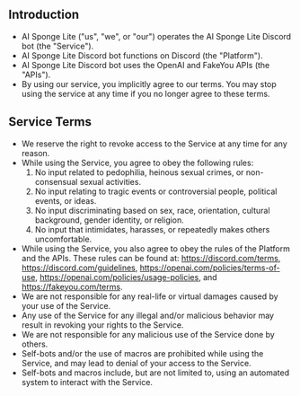 ## Introduction

- AI Sponge Lite ("us", "we", or "our") operates the AI Sponge Lite Discord bot (the "Service").
- AI Sponge Lite Discord bot functions on Discord (the "Platform").
- AI Sponge Lite Discord bot uses the OpenAI and FakeYou APIs (the "APIs").
- By using our service, you implicitly agree to our terms. You may stop using the service at any time if you no longer
  agree to these terms.

## Service Terms

- We reserve the right to revoke access to the Service at any time for any reason.
- While using the Service, you agree to obey the following rules:
  1. No input related to pedophilia, heinous sexual crimes, or non-consensual sexual activities.
  2. No input relating to tragic events or controversial people, political events, or ideas.
  3. No input discriminating based on sex, race, orientation, cultural background, gender identity, or religion.
  4. No input that intimidates, harasses, or repeatedly makes others uncomfortable.
- While using the Service, you also agree to obey the rules of the Platform and the APIs. These rules can be found
  at: https://discord.com/terms, https://discord.com/guidelines, https://openai.com/policies/terms-of-use,
  https://openai.com/policies/usage-policies, and https://fakeyou.com/terms.
- We are not responsible for any real-life or virtual damages caused by your use of the Service.
- Any use of the Service for any illegal and/or malicious behavior may result in revoking your rights to the Service.
- We are not responsible for any malicious use of the Service done by others.
- Self-bots and/or the use of macros are prohibited while using the Service, and may lead to denial of your access to the
  Service.
- Self-bots and macros include, but are not limited to, using an automated system to interact with the Service.

